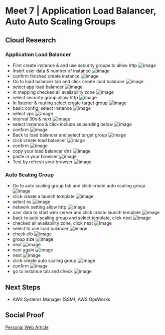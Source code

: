 
# Meet 7 | Application Load Balancer, Auto Auto Scaling Groups

## Cloud Research

### Application Load Balancer
- First create instance & and use security groups to allow http
![image](https://user-images.githubusercontent.com/118882411/224490493-7fb561a5-8321-4349-92ea-4fa61aeca460.png)
- Insert user data & number of instance
![image](https://user-images.githubusercontent.com/118882411/224490861-1e2f4f83-13c8-4b54-bdfb-17286e5ce615.png)
- confirm finished create instance
![image](https://user-images.githubusercontent.com/118882411/224492165-40aa976f-3b24-4a34-b1a2-fd33a5a8b8a7.png)
- Go to load balancer tab and click create load balancer
![image](https://user-images.githubusercontent.com/118882411/224492208-8cb116d1-3625-492e-900c-dceb2f1b84b5.png)
- select app load balancer
![image](https://user-images.githubusercontent.com/118882411/224492287-8a1d86ab-2d9c-4531-9029-ca3c57d36a58.png)
- in mapping checked all availability zone
![image](https://user-images.githubusercontent.com/118882411/224492365-341adce1-c0c9-4276-a4fc-f5d8f0ba96d8.png)
- select security group allow http
![image](https://user-images.githubusercontent.com/118882411/224494820-cbd841ac-3f00-4045-b2c8-e2d0bc1120e1.png)
- In listener & routing select create target group
![image](https://user-images.githubusercontent.com/118882411/224492447-dfd6b317-cce5-48a1-a721-9a13d5763ef3.png)
- basic config, select instance
![image](https://user-images.githubusercontent.com/118882411/224492528-d52aa7c9-84c2-4421-8a8d-f488f907961b.png)
- select vpc
![image](https://user-images.githubusercontent.com/118882411/224492559-bfe9371d-6170-4239-8cbb-bdde8254a877.png)
- interval 30s & next
![image](https://user-images.githubusercontent.com/118882411/224492611-c2ec6ddb-7a9d-487a-9bc3-b1b0cd8fd093.png)
- select instance & click include as pending below
![image](https://user-images.githubusercontent.com/118882411/224492682-4256b9e1-975e-4f14-8211-94ed41b75252.png)
- confirm 
![image](https://user-images.githubusercontent.com/118882411/224492877-49f5e70f-009f-4785-a7ed-a51c7941926e.png)
- Back to load balancer and select target group
![image](https://user-images.githubusercontent.com/118882411/224492967-631baa7b-5bfc-41dd-bfa8-a56974affe37.png)
- click create load balancer
![image](https://user-images.githubusercontent.com/118882411/224493055-c091b581-6a32-4f85-8ad5-ec089ab8fc80.png)
- confirm 
![image](https://user-images.githubusercontent.com/118882411/224493209-07106a57-f649-4454-9c1b-e8562e8d1854.png)
- copy your load balancer dns 
![image](https://user-images.githubusercontent.com/118882411/224493361-a2b6b2e9-6853-4fe2-a3cc-691a73e829e8.png)
- paste in your browser
![image](https://user-images.githubusercontent.com/118882411/224494864-5526965f-a918-462d-9eee-68bad9d5fc2c.png)
- Test by refresh your browser
![image](https://user-images.githubusercontent.com/118882411/224494959-fe010e1a-6ae2-40db-9531-bcd2e5c943bf.png)

### Auto Scaling Group
- Go to auto scaling group tab and click create auto scaling group
![image](https://user-images.githubusercontent.com/118882411/224495376-25ef003c-cd68-459a-988a-dfb46ab0caf8.png)
- click create a launch template
![image](https://user-images.githubusercontent.com/118882411/224495329-748ccddf-f5f8-4a80-bfde-5bec886ae030.png)
- select os
![image](https://user-images.githubusercontent.com/118882411/224495696-13275756-8279-41e9-9696-959edaab3126.png)
- network setting allow http
![image](https://user-images.githubusercontent.com/118882411/224495729-3b65f49f-87f0-44c0-8d4e-676849e1987c.png)
- user data to start web server and click create launch template
![image](https://user-images.githubusercontent.com/118882411/224495806-4fb1481d-4690-4ff4-a707-7fa068baa915.png)
- back to auto scaling group and select template, click next
![image](https://user-images.githubusercontent.com/118882411/224495903-36a3ff22-bb45-4e9b-9c50-39b0925972bd.png)
- checked all availability zone, click next
![image](https://user-images.githubusercontent.com/118882411/224495975-0d24374f-4061-4d2b-96f8-cbf742885f0d.png)
- select to use load balancer
![image](https://user-images.githubusercontent.com/118882411/224496035-7dd040b3-2472-4e06-b09a-5d34653de01f.png)
- check elb
![image](https://user-images.githubusercontent.com/118882411/224496057-6156530f-651e-4759-a5c2-9b348ceefa99.png)
- group size
![image](https://user-images.githubusercontent.com/118882411/224496270-75af1cd6-fbf0-4333-848f-a711264aa5ef.png)
- next 
![image](https://user-images.githubusercontent.com/118882411/224496292-e427815b-b2f4-4f85-80d2-9a09b1c4670a.png)
- next again
![image](https://user-images.githubusercontent.com/118882411/224496333-c7093940-0520-4882-b162-5bf51a024b0a.png)
- next
![image](https://user-images.githubusercontent.com/118882411/224496363-a0991b0f-6642-461c-a7c3-fd7a63aa9dfe.png)
- click create auto scaling group
![image](https://user-images.githubusercontent.com/118882411/224496394-0cc2ba48-2951-4c84-8753-04d700abeedd.png)
- confirm
![image](https://user-images.githubusercontent.com/118882411/224496521-f962aba0-ce6a-467f-8ec6-07ab5c440653.png)
- go to instance tab and check
![image](https://user-images.githubusercontent.com/118882411/224496576-01f64f9d-b65c-4da7-9b76-4e5f4e9c1e49.png)



## Next Steps

- AWS Systems Manager (SSM), AWS OpsWorks

## Social Proof

[Personal Web Article](https://afifurrohman-id.github.io/article/100DaysOfCloud/cloud.html)
